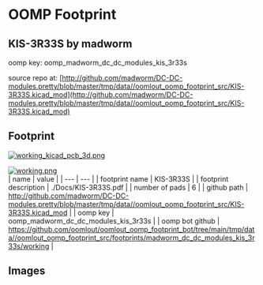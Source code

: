 # OOMP Footprint  
## KIS-3R33S  by madworm  
  
oomp key: oomp_madworm_dc_dc_modules_kis_3r33s  
  
source repo at: [http://github.com/madworm/DC-DC-modules.pretty/blob/master/tmp/data//oomlout_oomp_footprint_src/KIS-3R33S.kicad_mod](http://github.com/madworm/DC-DC-modules.pretty/blob/master/tmp/data//oomlout_oomp_footprint_src/KIS-3R33S.kicad_mod)  
## Footprint  
  
[![working_kicad_pcb_3d.png](working_kicad_pcb_3d_600.png)](working_kicad_pcb_3d.png)  
  
[![working.png](working_600.png)](working.png)  
| name | value | 
| --- | --- | 
| footprint name | KIS-3R33S | 
| footprint description | ./Docs/KIS-3R33S.pdf | 
| number of pads | 6 | 
| github path | http://github.com/madworm/DC-DC-modules.pretty/blob/master/tmp/data//oomlout_oomp_footprint_src/KIS-3R33S.kicad_mod | 
| oomp key | oomp_madworm_dc_dc_modules_kis_3r33s | 
| oomp bot github | https://github.com/oomlout/oomlout_oomp_footprint_bot/tree/main/tmp/data//oomlout_oomp_footprint_src/footprints/madworm_dc_dc_modules_kis_3r33s/working | 
## Images  
